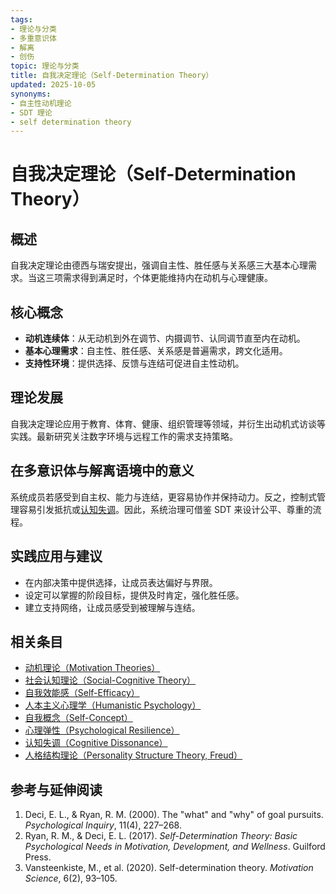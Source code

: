 ```yaml
---
tags:
- 理论与分类
- 多重意识体
- 解离
- 创伤
topic: 理论与分类
title: 自我决定理论（Self-Determination Theory）
updated: 2025-10-05
synonyms:
- 自主性动机理论
- SDT 理论
- self determination theory
---
```


# 自我决定理论（Self-Determination Theory）

## 概述

自我决定理论由德西与瑞安提出，强调自主性、胜任感与关系感三大基本心理需求。当这三项需求得到满足时，个体更能维持内在动机与心理健康。

## 核心概念

- **动机连续体**：从无动机到外在调节、内摄调节、认同调节直至内在动机。
- **基本心理需求**：自主性、胜任感、关系感是普遍需求，跨文化适用。
- **支持性环境**：提供选择、反馈与连结可促进自主性动机。

## 理论发展

自我决定理论应用于教育、体育、健康、组织管理等领域，并衍生出动机式访谈等实践。最新研究关注数字环境与远程工作的需求支持策略。

## 在多意识体与解离语境中的意义

系统成员若感受到自主权、能力与连结，更容易协作并保持动力。反之，控制式管理容易引发抵抗或[认知失调](Cognitive-Dissonance.md)。因此，系统治理可借鉴 SDT 来设计公平、尊重的流程。

## 实践应用与建议

- 在内部决策中提供选择，让成员表达偏好与界限。
- 设定可以掌握的阶段目标，提供及时肯定，强化胜任感。
- 建立支持网络，让成员感受到被理解与连结。

## 相关条目

- [动机理论（Motivation Theories）](Motivation-Theories.md)
- [社会认知理论（Social-Cognitive Theory）](Social-Cognitive-Theory.md)
- [自我效能感（Self-Efficacy）](Self-Efficacy.md)
- [人本主义心理学（Humanistic Psychology）](Humanistic-Psychology.md)
- [自我概念（Self-Concept）](Self-Concept.md)
- [心理弹性（Psychological Resilience）](Psychological-Resilience.md)
- [认知失调（Cognitive Dissonance）](Cognitive-Dissonance.md)
- [人格结构理论（Personality Structure Theory, Freud）](Personality-Structure-Theory.md)

## 参考与延伸阅读

1. Deci, E. L., & Ryan, R. M. (2000). The "what" and "why" of goal pursuits. *Psychological Inquiry*, 11(4), 227–268.
2. Ryan, R. M., & Deci, E. L. (2017). *Self-Determination Theory: Basic Psychological Needs in Motivation, Development, and Wellness*. Guilford Press.
3. Vansteenkiste, M., et al. (2020). Self-determination theory. *Motivation Science*, 6(2), 93–105.
